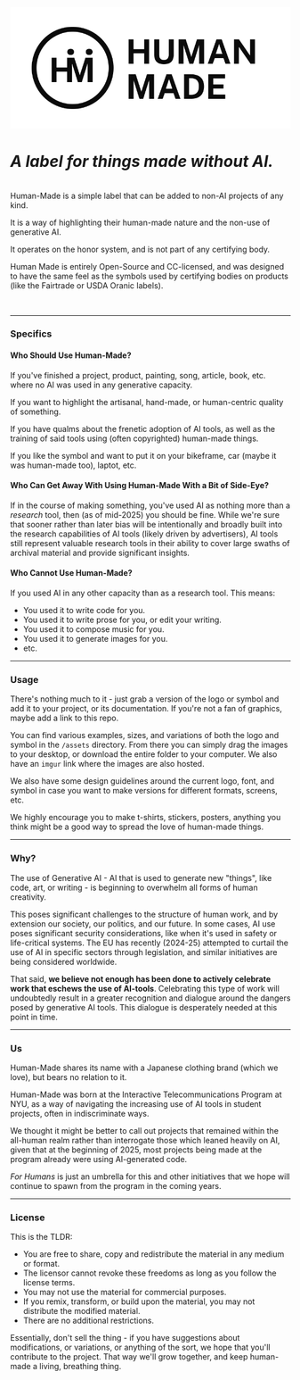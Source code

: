 <picture>
  <source media="(prefers-color-scheme: dark)" srcset="https://github.com/from-humans-for-humans/human-made/blob/main/assets/logo%2Btype/human_made_wt_lg.png">
  <source media="(prefers-color-scheme: light)" srcset="https://github.com/from-humans-for-humans/human-made/blob/main/assets/logo%2Btype/human_made_blk_lg.png">
  <img src="https://github.com/from-humans-for-humans/human-made/blob/main/assets/logo%2Btype/human_made_blk_lg.png" alt="Human-Made Text and Logo">
</picture>

# *A label for things made without AI.*
<br />
Human-Made is a simple label that can be added to non-AI projects of any kind.

It is a way of highlighting their human-made nature and the non-use of generative AI.

It operates on the honor system, and is not part of any certifying body.

Human Made is entirely Open-Source and CC-licensed, and was designed to have the same feel as the symbols used by certifying bodies on products (like the Fairtrade or USDA Oranic labels).

<br />

---

### Specifics

#### Who Should Use Human-Made?

If you've finished a project, product, painting, song, article, book, etc. where no AI was used in any generative capacity.

If you want to highlight the artisanal, hand-made, or human-centric quality of something.

If you have qualms about the frenetic adoption of AI tools, as well as the training of said tools using (often copyrighted) human-made things.

If you like the symbol and want to put it on your bikeframe, car (maybe it was human-made too), laptot, etc.

#### Who Can Get Away With Using Human-Made With a Bit of Side-Eye?

If in the course of making something, you've used AI as nothing more than a *research* tool, then (as of mid-2025) you should be fine. While we're sure that sooner rather than later bias will be intentionally and broadly built into the research capabilities of AI tools (likely driven by advertisers), AI tools still represent valuable research tools in their ability to cover large swaths of archival material and provide significant insights.

#### Who Cannot Use Human-Made?

If you used AI in any other capacity than as a research tool. This means:

- You used it to write code for you.
- You used it to write prose for you, or edit your writing.
- You used it to compose music for you.
- You used it to generate images for you.
- etc.

---

### Usage

There's nothing much to it - just grab a version of the logo or symbol and add it to your project, or its documentation. If you're not a fan of graphics, maybe add a link to this repo.

You can find various examples, sizes, and variations of both the logo and symbol in the `/assets` directory. From there you can simply drag the images to your desktop, or download the entire folder to your computer. We also have an `imgur` link where the images are also hosted.

We also have some design guidelines around the current logo, font, and symbol in case you want to make versions for different formats, screens, etc.

We highly encourage you to make t-shirts, stickers, posters, anything you think might be a good way to spread the love of human-made things.

---

### Why?

The use of Generative AI - AI that is used to generate new "things", like code, art, or writing - is beginning to overwhelm all forms of human creativity.

This poses significant challenges to the structure of human work, and by extension our society, our politics, and our future. In some cases, AI use poses significant security considerations, like when it's used in safety or life-critical systems. The EU has recently (2024-25) attempted to curtail the use of AI in specific sectors through legislation, and similar initiatives are being considered worldwide.

That said, **we believe not enough has been done to actively celebrate work that eschews the use of AI-tools**. Celebrating this type of work will undoubtedly result in a greater recognition and dialogue around the dangers posed by generative AI tools. This dialogue is desperately needed at this point in time.

---

### Us

Human-Made shares its name with a Japanese clothing brand (which we love), but bears no relation to it.

Human-Made was born at the Interactive Telecommunications Program at NYU, as a way of navigating the increasing use of AI tools in student projects, often in indiscriminate ways.

We thought it might be better to call out projects that remained within the all-human realm rather than interrogate those which leaned heavily on AI, given that at the beginning of 2025, most projects being made at the program already were using AI-generated code.

*For Humans* is just an umbrella for this and other initiatives that we hope will continue to spawn from the program in the coming years.

---

### License

This is the TLDR:
- You are free to share, copy and redistribute the material in any medium or format.
- The licensor cannot revoke these freedoms as long as you follow the license terms.
- You may not use the material for commercial purposes.
- If you remix, transform, or build upon the material, you may not distribute the modified material.
- There are no additional restrictions.

Essentially, don't sell the thing - if you have suggestions about modifications, or variations, or anything of the sort, we hope that you'll contribute to the project. That way we'll grow together, and keep human-made a living, breathing thing.
